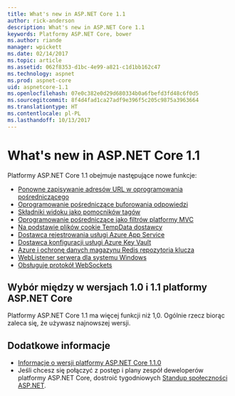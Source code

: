 ```yaml
---
title: What's new in ASP.NET Core 1.1
author: rick-anderson
description: What's new in ASP.NET Core 1.1
keywords: Platformy ASP.NET Core, bower
ms.author: riande
manager: wpickett
ms.date: 02/14/2017
ms.topic: article
ms.assetid: 062f8353-d1bc-4e99-a821-c1d1bb162c47
ms.technology: aspnet
ms.prod: aspnet-core
uid: aspnetcore-1.1
ms.openlocfilehash: 07e0c382e0d29d680334b0a6fbefd3fd48c6f0d5
ms.sourcegitcommit: 8f4d4fad1ca27adf9e396f5c205c9875a3963664
ms.translationtype: HT
ms.contentlocale: pl-PL
ms.lasthandoff: 10/13/2017
---
```

# <a name="whats-new-in-aspnet-core-11"></a>What's new in ASP.NET Core 1.1

Platformy ASP.NET Core 1.1 obejmuje następujące nowe funkcje:

- [Ponowne zapisywanie adresów URL w oprogramowania pośredniczącego](xref:fundamentals/url-rewriting)
- [Oprogramowanie pośredniczące buforowania odpowiedzi](xref:performance/caching/middleware)
- [Składniki widoku jako pomocników tagów](xref:mvc/views/view-components#invoking-a-view-component-as-a-tag-helper)
- [Oprogramowanie pośredniczące jako filtrów platformy MVC](xref:mvc/controllers/filters#using-middleware-in-the-filter-pipeline)
- [Na podstawie plików cookie TempData dostawcy](xref:fundamentals/app-state#tempdata-providers)
- [Dostawca rejestrowania usługi Azure App Service](xref:fundamentals/logging#appservice)
- [Dostawca konfiguracji usługi Azure Key Vault](xref:security/key-vault-configuration)
- [Azure i ochronę danych magazynu Redis repozytoria klucza](xref:security/data-protection/implementation/key-storage-providers#azure-and-redis)
- [WebListener serwera dla systemu Windows](xref:fundamentals/servers/weblistener)
- [Obsługuje protokół WebSockets](xref:fundamentals/websockets)

## <a name="choosing-between-versions-10-and-11-of-aspnet-core"></a>Wybór między w wersjach 1.0 i 1.1 platformy ASP.NET Core

Platformy ASP.NET Core 1.1 ma więcej funkcji niż 1,0. Ogólnie rzecz biorąc zaleca się, że używasz najnowszej wersji.

## <a name="additional-information"></a>Dodatkowe informacje

- [Informacje o wersji platformy ASP.NET Core 1.1.0](https://github.com/aspnet/Home/releases/tag/1.1.0)
- Jeśli chcesz się połączyć z postęp i plany zespół deweloperów platformy ASP.NET Core, dostroić tygodniowych [Standup społeczności ASP.NET](https://live.asp.net/).
